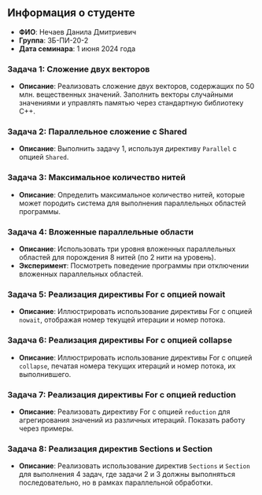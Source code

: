 
## Информация о студенте

- **ФИО**: Нечаев Данила Дмитриевич
- **Группа**: ЗБ-ПИ-20-2
- **Дата семинара**: 1 июня 2024 года

### Задача 1: Сложение двух векторов
- **Описание**: Реализовать сложение двух векторов, содержащих по 50 млн. вещественных значений. Заполнить векторы случайными значениями и управлять памятью через стандартную библиотеку C++.
### Задача 2: Параллельное сложение с Shared
- **Описание**: Выполнить задачу 1, используя директиву `Parallel` с опцией `Shared`.

### Задача 3: Максимальное количество нитей
- **Описание**: Определить максимальное количество нитей, которые может породить система для выполнения параллельных областей программы.

### Задача 4: Вложенные параллельные области
- **Описание**: Использовать три уровня вложенных параллельных областей для порождения 8 нитей (по 2 нити на уровень).
- **Эксперимент**: Посмотреть поведение программы при отключении вложенных параллельных областей.

### Задача 5: Реализация директивы For с опцией nowait
- **Описание**: Иллюстрировать использование директивы For с опцией `nowait`, отображая номер текущей итерации и номер потока.

### Задача 6: Реализация директивы For с опцией collapse
- **Описание**: Иллюстрировать использование директивы For с опцией `collapse`, печатая номера текущих итераций и номер потока, их выполнившего.

### Задача 7: Реализация директивы For с опцией reduction
- **Описание**: Реализовать директиву For с опцией `reduction` для агрегирования значений из различных итераций. Показать работу через примеры.

### Задача 8: Реализация директив Sections и Section
- **Описание**: Реализовать использование директив `Sections` и `Section` для выполнения 4 задач, где задачи 2 и 3 должны выполняться последовательно, но в рамках параллельной обработки.

